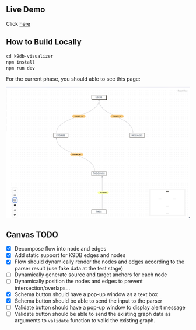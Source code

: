 ## Live Demo

Click [here](https://mingchao-zhang.github.io/K9db-Visualizer/)

## How to Build Locally

```console
cd k9db-visualizer
npm install
npm run dev
```

For the current phase, you should able to see this page:

![Alt text](./readme_imgs/simple_dynamic.png)

## Canvas TODO

- [x] Decompose flow into node and edges
- [x] Add static support for K9DB edges and nodes
- [x] Flow should dynamically render the nodes and edges according to the parser result (use fake data at the test stage)
- [ ] Dynamically generate source and target anchors for each node
- [ ] Dynamically position the nodes and edges to prevent intersection/overlaps...
- [x] Schema button should have a pop-up window as a text box
- [x] Schema button should be able to send the input to the parser
- [ ] Validate button should have a pop-up window to display alert message
- [ ] Validate button should be able to send the existing graph data as arguments to `validate` function to valid the existing graph.
